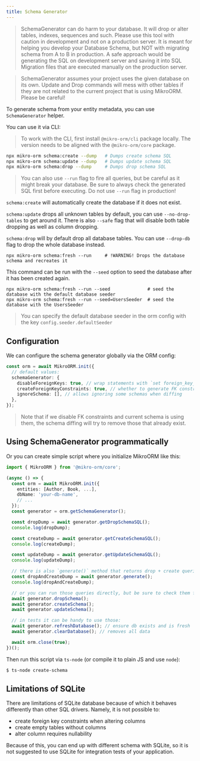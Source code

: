 ```yaml
---
title: Schema Generator
---
```


> SchemaGenerator can do harm to your database. It will drop or alter tables, indexes, sequences and such. Please use this tool with caution in development and not on a production server. It is meant for helping you develop your Database Schema, but NOT with migrating schema from A to B in production. A safe approach would be generating the SQL on development server and saving it into SQL Migration files that are executed manually on the production server.

> SchemaGenerator assumes your project uses the given database on its own. Update and Drop commands will mess with other tables if they are not related to the current project that is using MikroORM. Please be careful!

To generate schema from your entity metadata, you can use `SchemaGenerator` helper.

You can use it via CLI:

> To work with the CLI, first install `@mikro-orm/cli` package locally. The version needs to be aligned with the `@mikro-orm/core` package.

```sh
npx mikro-orm schema:create --dump   # Dumps create schema SQL
npx mikro-orm schema:update --dump   # Dumps update schema SQL
npx mikro-orm schema:drop --dump     # Dumps drop schema SQL
```

> You can also use `--run` flag to fire all queries, but be careful as it might break your database. Be sure to always check the generated SQL first before executing. Do not use `--run` flag in production!

`schema:create` will automatically create the database if it does not exist.

`schema:update` drops all unknown tables by default, you can use `--no-drop-tables` to get around it. There is also `--safe` flag that will disable both table dropping as well as column dropping.

`schema:drop` will by default drop all database tables. You can use `--drop-db` flag to drop the whole database instead.

```shell
npx mikro-orm schema:fresh --run     # !WARNING! Drops the database schema and recreates it
```

This command can be run with the `--seed` option to seed the database after it has been created again.

```shell
npx mikro-orm schema:fresh --run --seed              # seed the database with the default database seeder
npx mikro-orm schema:fresh --run --seed=UsersSeeder  # seed the database with the UsersSeeder
```

> You can specify the default database seeder in the orm config with the key `config.seeder.defaultSeeder`

## Configuration

We can configure the schema generator globally via the ORM config:

```ts
const orm = await MikroORM.init({
  // default values:
  schemaGenerator: {
    disableForeignKeys: true, // wrap statements with `set foreign_key_checks = 0` or equivalent
    createForeignKeyConstraints: true, // whether to generate FK constraints
    ignoreSchema: [], // allows ignoring some schemas when diffing
  },
});
```

> Note that if we disable FK constraints and current schema is using them, the schema diffing will try to remove those that already exist.

## Using SchemaGenerator programmatically

Or you can create simple script where you initialize MikroORM like this:

```ts title="./create-schema.ts"
import { MikroORM } from '@mikro-orm/core';

(async () => {
  const orm = await MikroORM.init({
    entities: [Author, Book, ...],
    dbName: 'your-db-name',
    // ...
  });
  const generator = orm.getSchemaGenerator();

  const dropDump = await generator.getDropSchemaSQL();
  console.log(dropDump);

  const createDump = await generator.getCreateSchemaSQL();
  console.log(createDump);

  const updateDump = await generator.getUpdateSchemaSQL();
  console.log(updateDump);

  // there is also `generate()` method that returns drop + create queries
  const dropAndCreateDump = await generator.generate();
  console.log(dropAndCreateDump);

  // or you can run those queries directly, but be sure to check them first!
  await generator.dropSchema();
  await generator.createSchema();
  await generator.updateSchema();

  // in tests it can be handy to use those:
  await generator.refreshDatabase(); // ensure db exists and is fresh
  await generator.clearDatabase(); // removes all data

  await orm.close(true);
})();
```

Then run this script via `ts-node` (or compile it to plain JS and use `node`):

```sh
$ ts-node create-schema
```

## Limitations of SQLite

There are limitations of SQLite database because of which it behaves differently than other SQL drivers. Namely, it is not possible to:

- create foreign key constraints when altering columns
- create empty tables without columns
- alter column requires nullability

Because of this, you can end up with different schema with SQLite, so it is not suggested to use SQLite for integration tests of your application.
